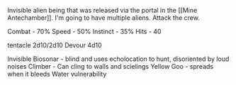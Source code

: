 Invisible alien being that was released via the portal in the [[Mine Antechamber]]. I'm going to have multiple aliens. Attack the crew.

Combat - 70%
Speed - 50%
Instinct - 35%
Hits - 40

tentacle 2d10/2d10
Devour 4d10

Invisible
Biosonar - blind and uses echolocation to hunt, disoriented by loud noises
Climber - Can cling to walls and scielings
Yellow Goo - spreads when it bleeds
Water vulnerability
